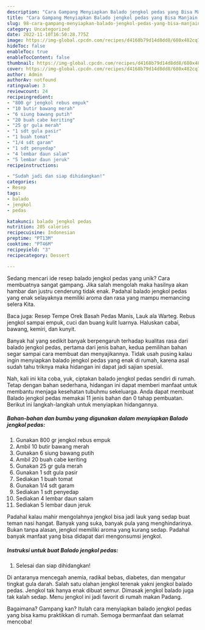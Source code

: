```yaml
---
description: "Cara Gampang Menyiapkan Balado jengkol pedas yang Bisa Manjain Lidah"
title: "Cara Gampang Menyiapkan Balado jengkol pedas yang Bisa Manjain Lidah"
slug: 98-cara-gampang-menyiapkan-balado-jengkol-pedas-yang-bisa-manjain-lidah
category: Uncategorized
date: 2022-11-10T16:50:28.775Z
image: https://img-global.cpcdn.com/recipes/d4168b79d14d8dd8/680x482cq70/balado-jengkol-pedas-foto-resep-utama.jpg
hideToc: false
enableToc: true
enableTocContent: false
thumbnail: https://img-global.cpcdn.com/recipes/d4168b79d14d8dd8/680x482cq70/balado-jengkol-pedas-foto-resep-utama.jpg
cover: https://img-global.cpcdn.com/recipes/d4168b79d14d8dd8/680x482cq70/balado-jengkol-pedas-foto-resep-utama.jpg
author: Admin
authorAv: notfound
ratingvalue: 3
reviewcount: 24
recipeingredient:
- "800 gr jengkol rebus empuk"
- "10 butir bawang merah"
- "6 siung bawang putih"
- "20 buah cabe keriting"
- "25 gr gula merah"
- "1 sdt gula pasir"
- "1 buah tomat"
- "1/4 sdt garam"
- "1 sdt penyedap"
- "4 lembar daun salam"
- "5 lembar daun jeruk"
recipeinstructions:

- "Sudah jadi dan siap dihidangkan!"
categories:
- Resep
tags:
- balado
- jengkol
- pedas

katakunci: balado jengkol pedas 
nutrition: 205 calories
recipecuisine: Indonesian
preptime: "PT13M"
cooktime: "PT46M"
recipeyield: "3"
recipecategory: Dessert

---
```





Sedang mencari ide resep balado jengkol pedas yang unik? Cara membuatnya sangat gampang. Jika salah mengolah maka hasilnya akan hambar dan justru cenderung tidak enak. Padahal balado jengkol pedas yang enak selayaknya memiliki aroma dan rasa yang mampu memancing selera Kita.





Baca juga: Resep Tempe Orek Basah Pedas Manis, Lauk ala Warteg. Rebus jengkol sampai empuk, cuci dan buang kulit luarnya. Haluskan cabai, bawang, kemiri, dan kunyit.

Banyak hal yang sedikit banyak berpengaruh terhadap kualitas rasa dari balado jengkol pedas, pertama dari jenis bahan, kedua pemilihan bahan segar sampai cara membuat dan menyajikannya. Tidak usah pusing kalau ingin menyiapkan balado jengkol pedas yang enak di rumah, karena asal sudah tahu triknya maka hidangan ini dapat jadi sajian spesial.






Nah, kali ini kita coba, yuk, ciptakan balado jengkol pedas sendiri di rumah. Tetap dengan bahan sederhana, hidangan ini dapat memberi manfaat untuk membantu menjaga kesehatan tubuhmu sekeluarga. Anda dapat membuat Balado jengkol pedas memakai 11 jenis bahan dan 0 tahap pembuatan. Berikut ini langkah-langkah untuk menyiapkan hidangannya.

<!--inarticleads1-->

##### Bahan-bahan dan bumbu yang digunakan dalam menyiapkan Balado jengkol pedas:

1. Gunakan 800 gr jengkol rebus empuk
1. Ambil 10 butir bawang merah
1. Gunakan 6 siung bawang putih
1. Ambil 20 buah cabe keriting
1. Gunakan 25 gr gula merah
1. Gunakan 1 sdt gula pasir
1. Sediakan 1 buah tomat
1. Gunakan 1/4 sdt garam
1. Sediakan 1 sdt penyedap
1. Sediakan 4 lembar daun salam
1. Sediakan 5 lembar daun jeruk


Padahal kalau mahir mengolahnya jengkol bisa jadi lauk yang sedap buat teman nasi hangat. Banyak yang suka, banyak pula yang menghindarinya. Bukan tanpa alasan, jengkol memiliki aroma yang kurang sedap. Padahal banyak manfaat yang bisa didapat dari mengonsumsi jengkol. 

<!--inarticleads2-->

##### Instruksi untuk buat Balado jengkol pedas:


1. Selesai dan siap dihidangkan!

Di antaranya mencegah anemia, radikal bebas, diabetes, dan mengatur tingkat gula darah. Salah satu olahan jengkol terenak yakni jengkol balado pedas. Jengkol tak hanya enak dibuat semur. Dimasak jengkol balado juga tak kalah sedap. Menu jengkol ini jadi favorit di rumah makan Padang. 

Bagaimana? Gampang kan? Itulah cara menyiapkan balado jengkol pedas yang bisa kamu praktikkan di rumah. Semoga bermanfaat dan selamat mencoba!
